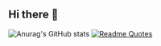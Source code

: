 ## Hi there 👋

![Anurag's GitHub stats](https://github-readme-stats.vercel.app/api?username=2900xt&show_icons=true&theme=radical)
[![Readme Quotes](https://quotes-github-readme.vercel.app/api?type=horizontal&theme=dark)](https://github.com/piyushsuthar/github-readme-quotes)
